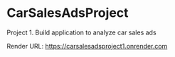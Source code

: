 # CarSalesAdsProject
Project 1. Build application to analyze car sales ads


Render URL: https://carsalesadsproject1.onrender.com
